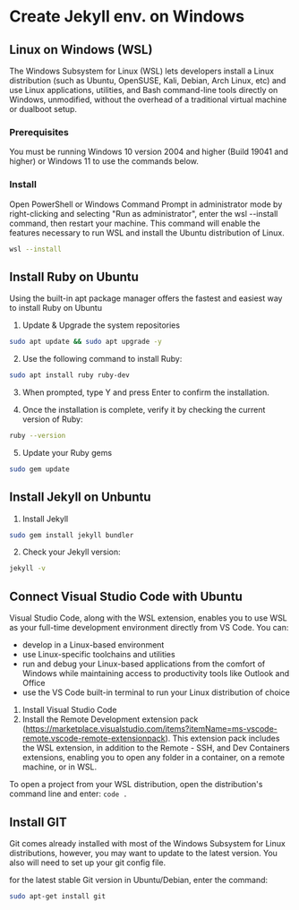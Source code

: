 # Create Jekyll env. on Windows

## Linux on Windows (WSL)
The Windows Subsystem for Linux (WSL) lets developers install a Linux distribution (such as Ubuntu, OpenSUSE, Kali, Debian, Arch Linux, etc) and use Linux applications, utilities, and Bash command-line tools directly on Windows, unmodified, without the overhead of a traditional virtual machine or dualboot setup.

### Prerequisites
You must be running Windows 10 version 2004 and higher (Build 19041 and higher) or Windows 11 to use the commands below. 

### Install
Open PowerShell or Windows Command Prompt in administrator mode by right-clicking and selecting "Run as administrator", enter the wsl --install command, then restart your machine.
This command will enable the features necessary to run WSL and install the Ubuntu distribution of Linux. 

```bash
wsl --install
```

## Install Ruby on Ubuntu
Using the built-in apt package manager offers the fastest and easiest way to install Ruby on Ubuntu

1. Update & Upgrade the system repositories
```bash
sudo apt update && sudo apt upgrade -y
```

2. Use the following command to install Ruby:
```bash
sudo apt install ruby ruby-dev
```

3. When prompted, type Y and press Enter to confirm the installation.

4. Once the installation is complete, verify it by checking the current version of Ruby:
```bash
ruby --version
```
5. Update your Ruby gems
```bash
sudo gem update
```

## Install Jekyll on Unbuntu
1. Install Jekyll
```bash
sudo gem install jekyll bundler
```

2. Check your Jekyll version:
```bash
jekyll -v
```

## Connect Visual Studio Code with Ubuntu
Visual Studio Code, along with the WSL extension, enables you to use WSL as your full-time development environment directly from VS Code. 
You can:
- develop in a Linux-based environment
- use Linux-specific toolchains and utilities
- run and debug your Linux-based applications from the comfort of Windows while maintaining access to productivity tools like Outlook and Office
- use the VS Code built-in terminal to run your Linux distribution of choice

1. Install Visual Studio Code
2. Install the Remote Development extension pack (https://marketplace.visualstudio.com/items?itemName=ms-vscode-remote.vscode-remote-extensionpack). This extension pack includes the WSL extension, in addition to the Remote - SSH, and Dev Containers extensions, enabling you to open any folder in a container, on a remote machine, or in WSL.

To open a project from your WSL distribution, open the distribution's command line and enter: `code .`

## Install GIT
Git comes already installed with most of the Windows Subsystem for Linux distributions, however, you may want to update to the latest version. You also will need to set up your git config file.

for the latest stable Git version in Ubuntu/Debian, enter the command:
```bash
sudo apt-get install git
```
